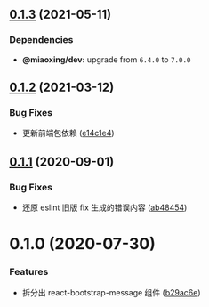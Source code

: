 ## [0.1.3](https://github.com/twinh/react-bootstrap-message/compare/v0.1.2...v0.1.3) (2021-05-11)





### Dependencies

* **@miaoxing/dev:** upgrade from `6.4.0` to `7.0.0`

## [0.1.2](https://github.com/twinh/react-bootstrap-message/compare/v0.1.1...v0.1.2) (2021-03-12)


### Bug Fixes

* 更新前端包依赖 ([e14c1e4](https://github.com/twinh/react-bootstrap-message/commit/e14c1e4f991fe8df14ba50dd3cf4ff30f65b22d6))

## [0.1.1](https://github.com/twinh/react-bootstrap-message/compare/v0.1.0...v0.1.1) (2020-09-01)


### Bug Fixes

* 还原 eslint 旧版 fix 生成的错误内容 ([ab48454](https://github.com/twinh/react-bootstrap-message/commit/ab48454bc46302925772ef33f4e749b5ead184e1))

# 0.1.0 (2020-07-30)


### Features

* 拆分出 react-bootstrap-message 组件 ([b29ac6e](https://github.com/twinh/react-bootstrap-message/commit/b29ac6e40c68452885fdef10a3fadca748d77236))
